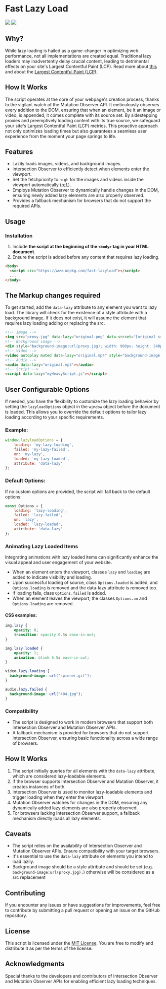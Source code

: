# Fast Lazy Load
[![](https://img.shields.io/npm/v/fast-lazyload.svg?label=npm%20version)](https://www.npmjs.com/package/fast-lazyload)
[![](https://img.shields.io/npm/l/fast-lazyload)](https://github.com/erikyo/fast-lazyload?tab=GPL-3.0-1-ov-file#readme)

## Why?
While lazy loading is hailed as a game-changer in optimizing web performance, not all implementations are created equal.
Traditional lazy loaders may inadvertently delay crucial content, leading to detrimental effects on your site's Largest Contentful Paint (LCP).
Read more about [this](https://web.dev/articles/lazy-loading-images) and about the [Largest Contentful Paint (LCP)](https://web.dev/lcp/).

## How It Works
The script operates at the core of your webpage's creation process, thanks to the vigilant watch of the Mutation Observer API.
It meticulously observes every addition to the DOM, ensuring that when an element, be it an image or video, is appended, it comes complete with its source set.
By sidestepping proxies and preemptively loading content with its true source, we safeguard your site's Largest Contentful Paint (LCP) metrics.
This proactive approach not only optimizes loading times but also guarantees a seamless user experience from the moment your page springs to life.

## Features

- Lazily loads images, videos, and background images.
- Intersection Observer to efficiently detect when elements enter the viewport.
- Set the fetchpriority to `high` for the images and videos inside the viewport automatically ([ref.](https://web.dev/articles/optimize-lcp?utm_source=lighthouse&utm_medium=lr#optimize-resource-priority)).
- Employs Mutation Observer to dynamically handle changes in the DOM, ensuring newly added lazy elements are also properly observed.
- Provides a fallback mechanism for browsers that do not support the required APIs.

## Usage

### Installation

1. Include **the script at the beginning of the `<body>` tag in your HTML document**.
2. Ensure the script is added before any content that requires lazy loading.

```html
<body>
  <script src="https://www.unpkg.com/fast-lazyload"></script>
  ...
</body>
```

## The Markup changes required

To get started, add the `data-lazy` attribute to any element you want to lazy load.
The library will check for the existence of a style attribute with a background image.
If it does not exist, it will assume the element that requires lazy loading adding or replacing the src.

```html
<!-- Image -->
<img src="proxy.jpg" data-lazy="original.png" data-srcset="[original srcset]" width="960" height="540" />
<!-- Background image -->
<div style="background-image:url(proxy.jpg); width: 960px; height: 540px" data-lazy="original.png"></div>
<!-- Video -->
<video autoplay muted data-lazy="original.mp4" style="background-image:url(proxy.jpg); width: 960px; height: 540px"></video>
<!-- Audio -->
<audio data-lazy="original.mp3"></audio>
<!-- Script -->
<script data-lazy="myHeavyScript.js"></script>
```

## User Configurable Options

If needed, you have the flexibility to customize the lazy loading behavior by setting the `lazyloadOptions` object in the `window` object before the document is loaded. This allows you to override the default options to tailor lazy loading according to your specific requirements.

### Example:

```javascript
window.lazyloadOptions = {
    loading: 'my-lazy-loading',
    failed: 'my-lazy-failed',
    on: 'my-lazy',
    loaded: 'my-lazy-loaded',
    attribute: 'data-lazy'
};
```

### Default Options:

If no custom options are provided, the script will fall back to the default options:

```javascript
const Options = {
    loading: 'lazy-loading',
    failed: 'lazy-failed',
    on: 'lazy',
    loaded: 'lazy-loaded',
    attribute: 'data-lazy'
};
```

### Animating Lazy Loaded Items

Integrating animations with lazy loaded items can significantly enhance the visual appeal and user engagement of your website.

- When an element enters the viewport, classes `lazy` and `loading` are added to indicate visibility and loading.
- Upon successful loading of source, class `Options.loaded` is added, and `Options.loading` is removed and the data-lazy attribute is removed too.
- If loading fails, class `Options.failed` is added.
- When an element leaves the viewport, the classes `Options.on` and `Options.loading` are removed.


#### CSS examples:

```css
img.lazy {
    opacity: 0;
    transition: opacity 0.5s ease-in-out;
}

img.lazy.loaded {
    opacity: 1;
    animation: blink 0.5s ease-in-out;
}

video.lazy.loading {
  background-image: url("spinner.gif");
}

audio.lazy.failed {
  background-image: url("404.jpg");
}
```

### Compatibility

- The script is designed to work in modern browsers that support both Intersection Observer and Mutation Observer APIs.
- A fallback mechanism is provided for browsers that do not support Intersection Observer, ensuring basic functionality across a wide range of browsers.

## How It Works

1. The script initially queries for all elements with the `data-lazy` attribute, which are considered lazy-loadable elements.
2. If the browser supports Intersection Observer and Mutation Observer, it creates instances of both.
3. Intersection Observer is used to monitor lazy-loadable elements and trigger loading when they enter the viewport.
4. Mutation Observer watches for changes in the DOM, ensuring any dynamically added lazy elements are also properly observed.
5. For browsers lacking Intersection Observer support, a fallback mechanism directly loads all lazy elements.

## Caveats

- The script relies on the availability of Intersection Observer and Mutation Observer APIs. Ensure compatibility with your target browsers.
- It's essential to use the `data-lazy` attribute on elements you intend to load lazily.
- Background image should be a style attribute and should be set (e.g. `background-image:url(proxy.jpg);`) otherwise will be considered as a src replacement

## Contributing

If you encounter any issues or have suggestions for improvements, feel free to contribute by submitting a pull request or opening an issue on the GitHub repository.

## License

This script is licensed under the [MIT License](https://opensource.org/licenses/MIT). You are free to modify and distribute it as per the terms of the license.

## Acknowledgments

Special thanks to the developers and contributors of Intersection Observer and Mutation Observer APIs for enabling efficient lazy loading techniques.
